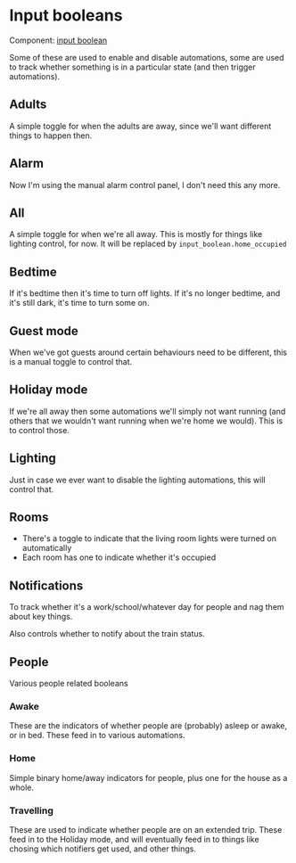 # Input booleans

Component: [input boolean](https://home-assistant.io/components/input_boolean/)

Some of these are used to enable and disable automations, some are used to track whether something is in a particular state (and then trigger automations).

## Adults

A simple toggle for when the adults are away, since we'll want different things to happen then.

## Alarm

Now I'm using the manual alarm control panel, I don't need this any more.

## All 

A simple toggle for when we're all away. This is mostly for things like lighting control, for now. It will be replaced by `input_boolean.home_occupied`

## Bedtime

If it's bedtime then it's time to turn off lights. If it's no longer bedtime, and it's still dark, it's time to turn some on.

## Guest mode

When we've got guests around certain behaviours need to be different, this is a manual toggle to control that.

## Holiday mode

If we're all away then some automations we'll simply not want running (and others that we wouldn't want running when we're home we would). This is to control those.

## Lighting

Just in case we ever want to disable the lighting automations, this will control that.

## Rooms

* There's a toggle to indicate that the living room lights were turned on automatically
* Each room has one to indicate whether it's occupied 

## Notifications

To track whether it's a work/school/whatever day for people and nag them about key things.

Also controls whether to notify about the train status.

## People

Various people related booleans

### Awake

These are the indicators of whether people are (probably) asleep or awake, or in bed. These feed in to various automations.

### Home

Simple binary home/away indicators for people, plus one for the house as a whole.

### Travelling

These are used to indicate whether people are on an extended trip. These feed in to the Holiday mode, and will eventually feed in to things like chosing which notifiers get used, and other things.

